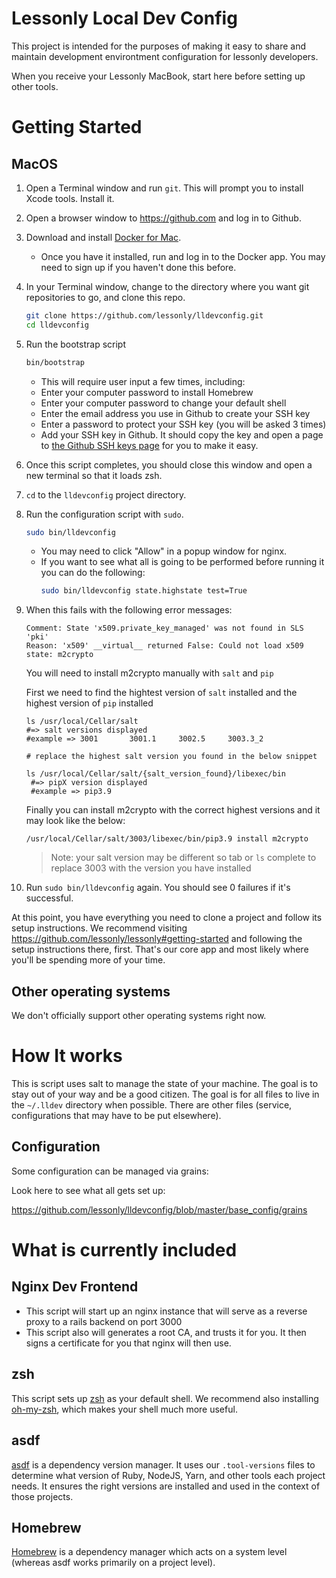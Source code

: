 # Lessonly Local Dev Config

This project is intended for the purposes of making it easy to share and maintain development environtment configuration for lessonly developers.

When you receive your Lessonly MacBook, start here before setting up other tools.

# Getting Started

## MacOS

1. Open a Terminal window and run `git`. This will prompt you to install Xcode tools. Install it.
2. Open a browser window to https://github.com and log in to Github.
3. Download and install [Docker for Mac](https://docs.docker.com/docker-for-mac/install/).
    - Once you have it installed, run and log in to the Docker app. You may need to sign up if you haven't done this before.
4. In your Terminal window, change to the directory where you want git repositories to go, and clone this repo.
    ```sh
    git clone https://github.com/lessonly/lldevconfig.git
    cd lldevconfig
    ```
5. Run the bootstrap script
    ```sh
    bin/bootstrap
    ```
    - This will require user input a few times, including:
    - Enter your computer password to install Homebrew
    - Enter your computer password to change your default shell
    - Enter the email address you use in Github to create your SSH key
    - Enter a password to protect your SSH key (you will be asked 3 times)
    - Add your SSH key in Github. It should copy the key and open a page to [the Github SSH keys page](https://github.com/settings/keys) for you to make it easy.
6. Once this script completes, you should close this window and open a new terminal so that it loads zsh.
7. `cd` to the `lldevconfig` project directory.
8. Run the configuration script with `sudo`.
    ```sh
    sudo bin/lldevconfig
    ```
    - You may need to click "Allow" in a popup window for nginx.
    - If you want to see what all is going to be performed before running it you can do the following:
        ```sh
        sudo bin/lldevconfig state.highstate test=True
        ```
9. When this fails with the following error messages:
    ```
    Comment: State 'x509.private_key_managed' was not found in SLS 'pki'
    Reason: 'x509' __virtual__ returned False: Could not load x509 state: m2crypto 
    ```
    You will need to install m2crypto manually with `salt` and `pip`

    First we need to find the hightest version of `salt` installed and the highest version of `pip` installed
    ```shell
    ls /usr/local/Cellar/salt  
    #=> salt versions displayed
    #example => 3001       3001.1     3002.5     3003.3_2
    
    # replace the highest salt version you found in the below snippet
    
    ls /usr/local/Cellar/salt/{salt_version_found}/libexec/bin
     #=> pipX version displayed
     #example => pip3.9
     ```
    Finally you can install m2crypto with the correct highest versions and it may look like the below:
    ```
    /usr/local/Cellar/salt/3003/libexec/bin/pip3.9 install m2crypto
    ```
    > Note: your salt version may be different so tab or `ls` complete to replace 3003 with the version you have installed
    
10. Run `sudo bin/lldevconfig` again.  You should see 0 failures if it's successful.

At this point, you have everything you need to clone a project and follow its setup instructions. We recommend visiting https://github.com/lessonly/lessonly#getting-started and following the setup instructions there, first. That's our core app and most likely where you'll be spending more of your time.

## Other operating systems

We don't officially support other operating systems right now.

# How It works

This is script uses salt to manage the state of your machine.  The goal is to stay out of your way and be a good citizen.  The goal is for all files to live in the `~/.lldev` directory when possible.  There are other files (service, configurations that may have to be put elsewhere).

## Configuration

Some configuration can be managed via grains:

Look here to see what all gets set up:

https://github.com/lessonly/lldevconfig/blob/master/base_config/grains

# What is currently included

## Nginx Dev Frontend

- This script will start up an nginx instance that will serve as a reverse proxy to a rails backend on port 3000
- This script also will generates a root CA, and trusts it for you.  It then signs a certificate for you that nginx will then use.

## zsh

This script sets up [zsh](http://zsh.sourceforge.net/) as your default shell. We recommend also installing [oh-my-zsh](https://ohmyz.sh/), which makes your shell much more useful.

## asdf

[asdf](https://asdf-vm.com) is a dependency version manager. It uses our `.tool-versions` files to determine what version of Ruby, NodeJS, Yarn, and other tools each project needs. It ensures the right versions are installed and used in the context of those projects.

## Homebrew

[Homebrew](https://brew.sh/) is a dependency manager which acts on a system level (whereas asdf works primarily on a project level).

